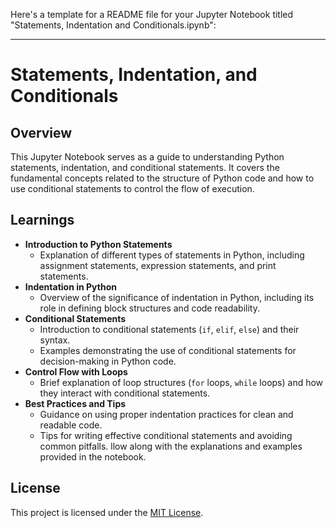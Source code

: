 Here's a template for a README file for your Jupyter Notebook titled "Statements, Indentation and Conditionals.ipynb":

---

# Statements, Indentation, and Conditionals

## Overview
This Jupyter Notebook serves as a guide to understanding Python statements, indentation, and conditional statements. It covers the fundamental concepts related to the structure of Python code and how to use conditional statements to control the flow of execution.

## Learnings
- **Introduction to Python Statements**
  - Explanation of different types of statements in Python, including assignment statements, expression statements, and print statements.
- **Indentation in Python**
  - Overview of the significance of indentation in Python, including its role in defining block structures and code readability.
- **Conditional Statements**
  - Introduction to conditional statements (`if`, `elif`, `else`) and their syntax.
  - Examples demonstrating the use of conditional statements for decision-making in Python code.
- **Control Flow with Loops**
  - Brief explanation of loop structures (`for` loops, `while` loops) and how they interact with conditional statements.
- **Best Practices and Tips**
  - Guidance on using proper indentation practices for clean and readable code.
  - Tips for writing effective conditional statements and avoiding common pitfalls.
llow along with the explanations and examples provided in the notebook.

## License
This project is licensed under the [MIT License](LICENSE).
